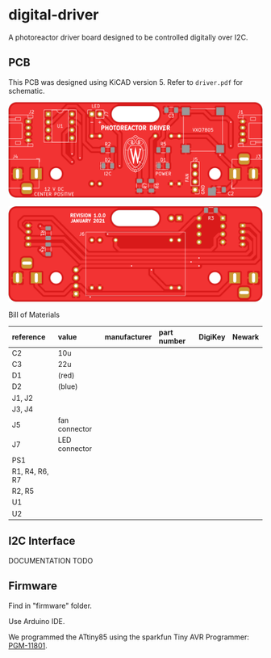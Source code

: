 # digital-driver

A photoreactor driver board designed to be controlled digitally over I2C.

## PCB

This PCB was designed using KiCAD version 5.
Refer to `driver.pdf` for schematic.

![top](./top.png "PCB top view")

![bottom](./bottom.png "PCB bottom view")

Bill of Materials

| reference      | value         | manufacturer | part number | DigiKey | Newark |
| :------------- | :------------ | :----------- | :---------- | :------ | :----- |
| C2             | 10u           |              |             |         |        |
| C3             | 22u           |              |             |         |        |
| D1             | (red)         |              |             |         |        |
| D2             | (blue)        |              |             |         |        |
| J1, J2         |               |              |             |         |        |
| J3, J4         |               |              |             |         |        |
| J5             | fan connector |              |             |         |        |
| J7             | LED connector |              |             |         |        |
| PS1            |               |              |             |         |        |
| R1, R4, R6, R7 |               |              |             |         |        |
| R2, R5         |               |              |             |         |        |
| U1             |               |              |             |         |        |
| U2             |               |              |             |         |        |

## I2C Interface

DOCUMENTATION TODO

## Firmware

Find in "firmware" folder.

Use Arduino IDE.

We programmed the ATtiny85 using the sparkfun Tiny AVR Programmer: [PGM-11801](https://www.sparkfun.com/products/11801).

